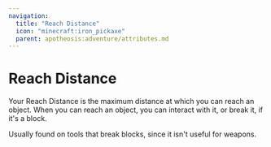 ```yaml
---
navigation:
  title: "Reach Distance"
  icon: "minecraft:iron_pickaxe"
  parent: apotheosis:adventure/attributes.md
---
```


# Reach Distance

Your <Color id="blue">Reach Distance</Color> is the maximum distance at which you can reach an object. When you can reach an object, you can interact with it, or break it, if it's a block.

Usually found on tools that break blocks, since it isn't useful for weapons.


